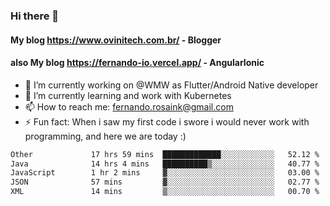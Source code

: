 ### Hi there 👋

#### My blog https://www.ovinitech.com.br/ - Blogger
#### also My blog https://fernando-io.vercel.app/ - AngularIonic

- 🔭 I’m currently working on @WMW as Flutter/Android Native developer
- 🌱 I’m currently learning and work with Kubernetes
- 📫 How to reach me: fernando.rosaink@gmail.com 
- ⚡ Fun fact: When i saw my first code i swore i would never work with programming, and here we are today :)

<!--START_SECTION:waka-->

```txt
Other             17 hrs 59 mins  █████████████░░░░░░░░░░░░   52.12 %
Java              14 hrs 4 mins   ██████████▒░░░░░░░░░░░░░░   40.77 %
JavaScript        1 hr 2 mins     ▓░░░░░░░░░░░░░░░░░░░░░░░░   03.00 %
JSON              57 mins         ▓░░░░░░░░░░░░░░░░░░░░░░░░   02.77 %
XML               14 mins         ▒░░░░░░░░░░░░░░░░░░░░░░░░   00.70 %
```

<!--END_SECTION:waka-->
